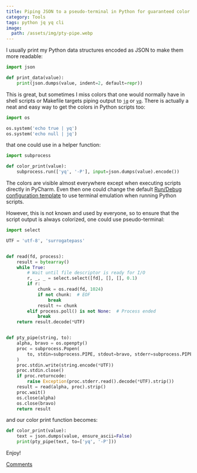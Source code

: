 ```yaml
---
title: Piping JSON to a pseudo-terminal in Python for guaranteed color highlighting
category: Tools
tags: python jq yq cli
image:
  path: /assets/img/pty-pipe.webp
---
```


I usually print my Python data structures encoded as JSON to make them more readable:

```python
import json

def print_data(value):
    print(json.dumps(value, indent=2, default=repr))
```

This is great, but sometimes I miss colors that one would normally have in shell scripts or Makefile targets piping output to [`jq`](https://jqlang.github.io/jq/) or [`yq`](https://github.com/mikefarah/yq).
There is actually a neat and easy way to get the colors in Python scripts too:

```python
import os

os.system('echo true | yq')
os.system('echo null | jq')
```

that one could use in a helper function:

```python
import subprocess

def color_print(value):
    subprocess.run(['yq', '-P'], input=json.dumps(value).encode()) 
```

The colors are visible almost everywhere except when executing scripts directly in PyCharm. 
Even then one could change the default [Run/Debug configuration template](https://www.jetbrains.com/help/pycharm/run-debug-configuration.html) to use terminal emulation when running Python scripts.  

However, this is not known and used by everyone, so to ensure that the script output is always colorized, one could use pseudo-terminal:

```python
import select

UTF = 'utf-8', 'surrogatepass'


def read(fd, process):
    result = bytearray()
    while True:
        # Wait until file descriptor is ready for I/O
        r, _, _ = select.select([fd], [], [], 0.1)
        if r:
            chunk = os.read(fd, 1024)
            if not chunk:  # EOF
                break
            result += chunk
        elif process.poll() is not None:  # Process ended
            break
    return result.decode(*UTF)


def pty_pipe(string, to):
    alpha, bravo = os.openpty()
    proc = subprocess.Popen(
        to, stdin=subprocess.PIPE, stdout=bravo, stderr=subprocess.PIPE, bufsize=0, text=False,
    )
    proc.stdin.write(string.encode(*UTF))
    proc.stdin.close()
    if proc.returncode:
        raise Exception(proc.stderr.read().decode(*UTF).strip())
    result = read(alpha, proc).strip()
    proc.wait()
    os.close(alpha)
    os.close(bravo)
    return result
```

and our color print function becomes:

```python
def color_print(value):
    text = json.dumps(value, ensure_ascii=False)
    print(pty_pipe(text, to=['yq', '-P']))
```

Enjoy!

[Comments](https://twitter.com/afokau/status/1769983450872729959)
